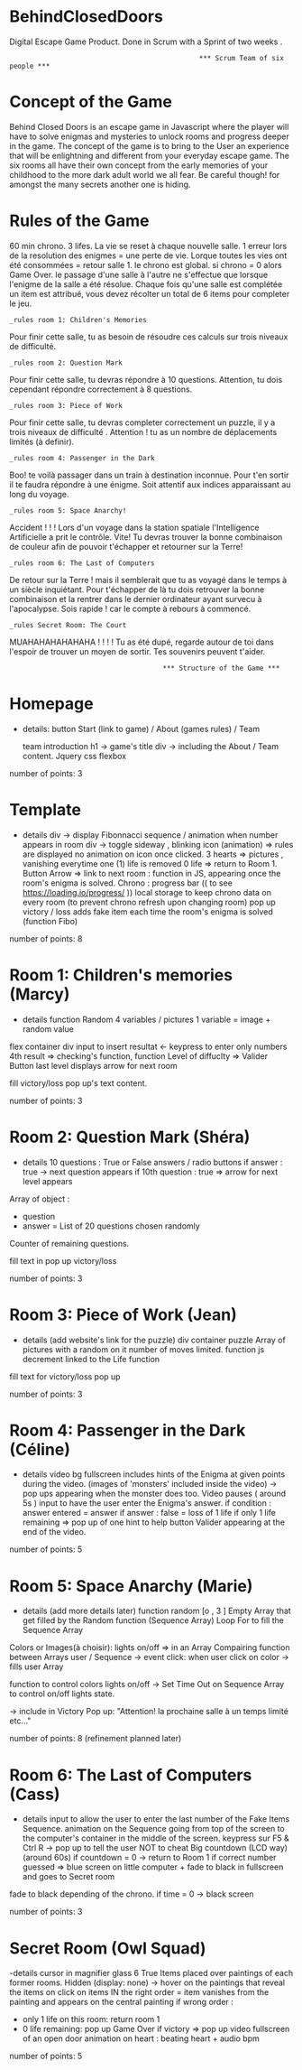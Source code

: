 # BehindClosedDoors

Digital Escape Game Product. 
Done in Scrum with a Sprint of two weeks . 

                                                   *** Scrum Team of six people *** 
 
 # Concept of the Game
 
 Behind Closed Doors is an escape game in Javascript where the player will have to solve enigmas and mysteries to unlock rooms and progress deeper in the game. The concept of the game is to bring to the User an experience that will be enlightning and different from your everyday escape game. The six rooms all have their own concept from the early memories of your childhood to the more dark adult world we all fear. 
             Be careful though! for amongst the many secrets another one is hiding. 
 
 # Rules of the Game
 
60 min chrono. 
3 lifes. 
La vie se reset à chaque nouvelle salle. 
1 erreur lors de la resolution des enigmes = une perte de vie. Lorque toutes les vies ont été consommées = retour salle 1.
le chrono est global. si chrono = 0 alors Game Over. 
le passage d'une salle à l'autre ne s'effectue que lorsque l'enigme de la salle a été résolue. 
Chaque fois qu'une salle est complétée un item est attribué, vous devez récolter un total de 6 items pour completer le jeu.

    _rules room 1: Children's Memories

Pour finir cette salle, tu as besoin de résoudre ces calculs sur trois niveaux de difficulté.

    _rules room 2: Question Mark

Pour finir cette salle, tu devras répondre à 10 questions. Attention, tu dois cependant répondre correctement à 8 questions. 

    _rules room 3: Piece of Work

Pour finir cette salle, tu devras completer correctement un puzzle, il y a trois niveaux de difficulté . Attention ! tu as un nombre de déplacements limités (à definir). 

    _rules room 4: Passenger in the Dark

Boo! te voilà passager dans un train à destination inconnue. Pour t'en sortir il te faudra répondre à une énigme. Soit attentif aux indices apparaissant au long du voyage. 

    _rules room 5: Space Anarchy!
    
Accident ! ! ! Lors d'un voyage dans la station spatiale l'Intelligence Artificielle a prit le contrôle. Vite! Tu devras trouver la bonne combinaison de couleur afin de pouvoir t'échapper et retourner sur la Terre! 

    _rules room 6: The Last of Computers
    
De retour sur la Terre ! mais il semblerait que tu as voyagé dans le temps à un siècle inquiétant. Pour t'échapper de là tu dois retrouver la bonne combinaison et la rentrer dans le dernier ordinateur ayant survecu à l'apocalypse. Sois rapide ! car le compte à rebours à commencé. 

    _rules Secret Room: The Court

MUAHAHAHAHAHAHA ! ! ! ! Tu as été dupé, regarde autour de toi dans l'espoir de trouver un moyen de sortir. Tes souvenirs peuvent t'aider.


                                          *** Structure of the Game *** 

# Homepage

- details:
button Start (link to game) / About (games rules) / Team <p> team introduction 
 h1 -> game's title 
 div -> including the About / Team content.
Jquery 
css flexbox 
  
number of points: 3


# Template

- details
div -> display Fibonnacci sequence / animation when number appears in room
div -> toggle sideway , blinking icon (animation) => rules are displayed
no animation on icon once clicked. 
3 hearts => pictures , vanishing everytime one (1) life is removed
0 life => return to Room 1. 
Button Arrow => link to next room : function in JS, appearing once the room's enigma is solved. 
Chrono : progress bar (( to see https://loading.io/progress/ )) 
local storage to keep chrono data on every room (to prevent chrono refresh upon changing room)
pop up victory / loss 
adds fake item each time the room's enigma is solved (function Fibo)

number of points: 8

# Room 1: Children's memories (Marcy)

- details
function Random
4 variables / pictures
1 variable = image + random value

flex container div
input to insert resultat <- keypress to enter only numbers
4th result => checking's function, function Level of diffuclty => Valider Button
last level displays arrow for next room

fill victory/loss pop up's text content.

number of points: 3

# Room 2: Question Mark (Shéra)

- details
10 questions : True or False answers / radio buttons
if answer : true -> next question appears
if 10th question : true => arrow for next level appears

Array of object : 
 - question
 - answer
 = List of 20 questions chosen randomly
 
Counter of remaining questions. 

fill text in pop up victory/loss

number of points: 3
  

# Room 3: Piece of Work (Jean)

- details
(add website's link for the puzzle)
div container puzzle
Array of pictures with a random on it 
number of moves limited. function js decrement linked to the Life function

fill text for victory/loss pop up

number of points: 3

# Room 4: Passenger in the Dark (Céline)

- details
video bg fullscreen 
includes hints of the Enigma at given points during the video. (images of 'monsters' included inside the video)
-> pop ups appearing when the monster does too. Video pauses ( around 5s ) 
input to have the user enter the Enigma's answer. 
if condition : answer entered = answer
if answer : false = loss of 1 life
if only 1 life remaining => pop up of one hint to help
button Valider appearing at the end of the video.

number of points: 5 

# Room 5: Space Anarchy (Marie)

- details
(add more details later)
function random [o , 3 ]
Empty Array that get filled by the Random function (Sequence Array)
Loop For to fill the Sequence Array

Colors or Images(à choisir): lights on/off => in an Array 
Compairing function between Arrays user / Sequence
-> event click: when user click on color -> fills user Array

function to control colors lights on/off
-> Set Time Out on Sequence Array to control on/off lights state.

-> include in Victory Pop up: "Attention! la prochaine salle à un temps limité etc..." 

number of points: 8
(refinement planned later)

# Room 6: The Last of Computers (Cass)

- details
input to allow the user to enter the last number of the Fake Items Sequence.
animation on the Sequence going from top of the screen to the computer's container in the middle of the screen.
keypress sur F5 & Ctrl R -> pop up to tell the user NOT to cheat
Big countdown (LCD way) (around 60s)
if countdown = 0 -> return to Room 1 
if correct number guessed => blue screen on little computer + fade to black in fullscreen and goes to Secret room

fade to black depending of the chrono. if time = 0 -> black screen

number of points: 3
 
# Secret Room (Owl Squad)

-details
cursor in magnifier glass
6 True Items placed over paintings of each former rooms. Hidden (display: none) 
-> hover on the paintings that reveal the items
on click on items IN the right order = item vanishes from the painting and appears on the central painting
if wrong order :
- only 1 life on this room: return room 1
- 0 life remaining: pop up Game Over
if victory => pop up video fullscreen of an open door 
animation on heart : beating heart + audio bpm 

number of points: 5 
